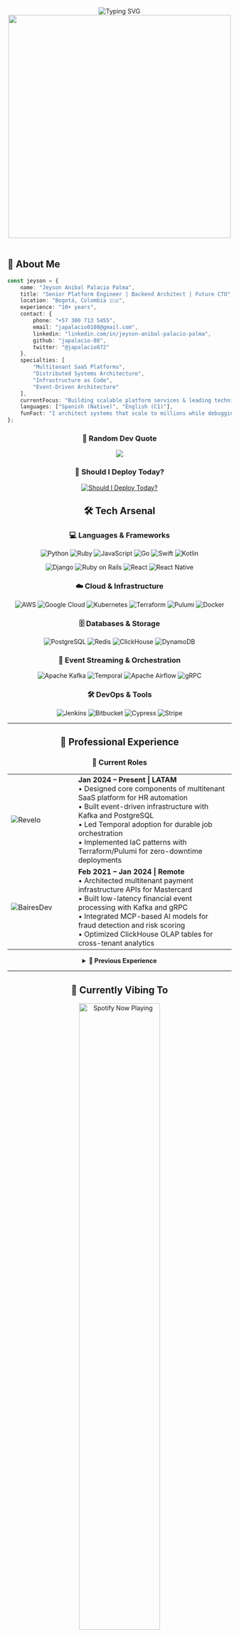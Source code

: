 <div align="center">
  <img src="https://readme-typing-svg.herokuapp.com?font=Fira+Code&size=32&duration=2800&pause=2000&color=A9FEF7&center=true&vCenter=true&width=940&lines=Hey!+I'm+Jeyson+Palacio+%F0%9F%91%8B;Senior+Platform+Engineer+%F0%9F%92%BB;Backend+Architect+%F0%9F%9A%80;Future+CTO+%E2%9A%A1;10%2B+Years+Experience+%F0%9F%8C%9F" alt="Typing SVG" />
</div>

<div align="center">
  <img src="https://user-images.githubusercontent.com/74038190/225813708-98b745f2-7d22-48cf-9150-083f1b00d6c9.gif" width="500">
</div>

<br>

## 🚀 About Me

```typescript
const jeyson = {
    name: "Jeyson Anibal Palacio Palma",
    title: "Senior Platform Engineer | Backend Architect | Future CTO",
    location: "Bogotá, Colombia 🇨🇴",
    experience: "10+ years",
    contact: {
        phone: "+57 300 713 5455",
        email: "japalacio0108@gmail.com",
        linkedin: "linkedin.com/in/jeyson-anibal-palacio-palma",
        github: "japalacio-08",
        twitter: "@japalacio072"
    },
    specialties: [
        "Multitenant SaaS Platforms",
        "Distributed Systems Architecture",
        "Infrastructure as Code",
        "Event-Driven Architecture"
    ],
    currentFocus: "Building scalable platform services & leading technical teams",
    languages: ["Spanish (Native)", "English (C1)"],
    funFact: "I architect systems that scale to millions while debugging with console.log! 😄"
};
```

<div align="center">

### 💭 Random Dev Quote

![](https://quotes-github-readme.vercel.app/api?type=horizontal&theme=radical)

### 🚀 Should I Deploy Today?

<div align="center">
  <a href="https://shouldideploy.today/">
    <img src="https://img.shields.io/badge/dynamic/json?url=https%3A%2F%2Fshouldideploy.today%2Fapi%3Ftz%3DAmerica%2FBogota&query=%24.message&style=for-the-badge&logo=rocket&logoColor=white&label=Deploy&color=blue" alt="Should I Deploy Today?">
  </a>
</div>

## 🛠️ Tech Arsenal

<div align="center">

### 💻 Languages & Frameworks

![Python](https://img.shields.io/badge/Python-3776AB?style=for-the-badge&logo=python&logoColor=white)
![Ruby](https://img.shields.io/badge/Ruby-CC342D?style=for-the-badge&logo=ruby&logoColor=white)
![JavaScript](https://img.shields.io/badge/JavaScript-F7DF1E?style=for-the-badge&logo=javascript&logoColor=black)
![Go](https://img.shields.io/badge/Go-00ADD8?style=for-the-badge&logo=go&logoColor=white)
![Swift](https://img.shields.io/badge/Swift-FA7343?style=for-the-badge&logo=swift&logoColor=white)
![Kotlin](https://img.shields.io/badge/Kotlin-0095D5?style=for-the-badge&logo=kotlin&logoColor=white)

![Django](https://img.shields.io/badge/Django-092E20?style=for-the-badge&logo=django&logoColor=white)
![Ruby on Rails](https://img.shields.io/badge/Ruby_on_Rails-CC0000?style=for-the-badge&logo=ruby-on-rails&logoColor=white)
![React](https://img.shields.io/badge/React-20232A?style=for-the-badge&logo=react&logoColor=61DAFB)
![React Native](https://img.shields.io/badge/React_Native-20232A?style=for-the-badge&logo=react&logoColor=61DAFB)

### ☁️ Cloud & Infrastructure

![AWS](https://img.shields.io/badge/AWS-232F3E?style=for-the-badge&logo=amazon-aws&logoColor=white)
![Google Cloud](https://img.shields.io/badge/Google_Cloud-4285F4?style=for-the-badge&logo=google-cloud&logoColor=white)
![Kubernetes](https://img.shields.io/badge/Kubernetes-326ce5?style=for-the-badge&logo=kubernetes&logoColor=white)
![Terraform](https://img.shields.io/badge/Terraform-7B42BC?style=for-the-badge&logo=terraform&logoColor=white)
![Pulumi](https://img.shields.io/badge/Pulumi-8A3391?style=for-the-badge&logo=pulumi&logoColor=white)
![Docker](https://img.shields.io/badge/Docker-2496ED?style=for-the-badge&logo=docker&logoColor=white)

### 🗄️ Databases & Storage

![PostgreSQL](https://img.shields.io/badge/PostgreSQL-316192?style=for-the-badge&logo=postgresql&logoColor=white)
![Redis](https://img.shields.io/badge/Redis-DC382D?style=for-the-badge&logo=redis&logoColor=white)
![ClickHouse](https://img.shields.io/badge/ClickHouse-FFCC01?style=for-the-badge&logo=clickhouse&logoColor=white)
![DynamoDB](https://img.shields.io/badge/DynamoDB-4053D6?style=for-the-badge&logo=amazon-dynamodb&logoColor=white)

### 🔄 Event Streaming & Orchestration

![Apache Kafka](https://img.shields.io/badge/Apache_Kafka-231F20?style=for-the-badge&logo=apache-kafka&logoColor=white)
![Temporal](https://img.shields.io/badge/Temporal-000000?style=for-the-badge&logo=temporal&logoColor=white)
![Apache Airflow](https://img.shields.io/badge/Apache_Airflow-017CEE?style=for-the-badge&logo=apache-airflow&logoColor=white)
![gRPC](https://img.shields.io/badge/gRPC-4285F4?style=for-the-badge&logo=grpc&logoColor=white)

### 🛠️ DevOps & Tools

![Jenkins](https://img.shields.io/badge/Jenkins-D24939?style=for-the-badge&logo=jenkins&logoColor=white)
![Bitbucket](https://img.shields.io/badge/Bitbucket-0052CC?style=for-the-badge&logo=bitbucket&logoColor=white)
![Cypress](https://img.shields.io/badge/Cypress-17202C?style=for-the-badge&logo=cypress&logoColor=white)
![Stripe](https://img.shields.io/badge/Stripe-008CDD?style=for-the-badge&logo=stripe&logoColor=white)

</div>

---

## 💼 Professional Experience

<div align="center">

### 🚀 **Current Roles**

</div>

<table>
<tr>
<td width="30%"><img src="https://img.shields.io/badge/Revelo-Senior%20Platform%20Engineer-blue?style=for-the-badge" alt="Revelo"></td>
<td width="70%">
<strong>Jan 2024 – Present | LATAM</strong><br>
• Designed core components of multitenant SaaS platform for HR automation<br>
• Built event-driven infrastructure with Kafka and PostgreSQL<br>
• Led Temporal adoption for durable job orchestration<br>
• Implemented IaC patterns with Terraform/Pulumi for zero-downtime deployments
</td>
</tr>
<tr>
<td><img src="https://img.shields.io/badge/BairesDev-Senior%20Engineer%20(Mastercard)-red?style=for-the-badge" alt="BairesDev"></td>
<td>
<strong>Feb 2021 – Jan 2024 | Remote</strong><br>
• Architected multitenant payment infrastructure APIs for Mastercard<br>
• Built low-latency financial event processing with Kafka and gRPC<br>
• Integrated MCP-based AI models for fraud detection and risk scoring<br>
• Optimized ClickHouse OLAP tables for cross-tenant analytics
</td>
</tr>
</table>

<details>
<summary><b>🏢 Previous Experience</b></summary>
<br>

**🔹 Software Engineer @ Globant**
*Oct 2020 – Aug 2021 | Bogotá*

- Enterprise AI integrations for fintech and e-commerce clients
- Built distributed data pipelines with Pub/Sub and Celery
- Deployed ML models with versioned interfaces and A/B testing

**🔹 Enterprise Solutions Architect @ Mi Águila**
*Oct 2020 – Aug 2021 | Bogotá*

- Led platform modernization from monolith to microservices
- Built tenant-aware service registration and auth boundaries
- Managed Pulumi-based Kubernetes infrastructure

**🔹 Lead Engineer @ Packen**
*Oct 2019 – Oct 2020 | Bogotá*

- Built highly available microservices for logistics operations
- Introduced event sourcing for shipment lifecycle with Kafka
- Designed integration layer with external warehouse APIs

</details>

---

## 🎵 Currently Vibing To

<div align="center">
  <a href="https://open.spotify.com/user/japalacio0108">
    <img src="https://readme-spotify-tingz.vercel.app/api/now-playing" width="60%" alt="Spotify Now Playing">
  </a>
</div>

<div align="center">
  <i>🎧 Music fuels my coding sessions! Check out what's currently playing on my Spotify.</i>
</div>

---

## 🌟 What I'm Up To

<div align="center">

```mermaid
graph LR
    A[☕ Coffee] --> B[🏗️ Architect]
    B --> C[💻 Code]
    C --> D[🚀 Deploy]
    D --> E[📊 Monitor]
    E --> F[🔄 Scale]
    F --> A
```

</div>

<table align="center">
<tr>
<td align="center" width="50%">

**🔭 Currently Working On**

- Multitenant SaaS platform architecture at Revelo
- Event-driven microservices with Kafka & Temporal
- Infrastructure as Code with Terraform/Pulumi
- Scaling distributed systems for high-volume workloads

</td>
<td align="center" width="50%">

**🌱 Currently Learning**

- Advanced Kubernetes patterns & operators
- AI/ML integration with MCP protocols
- System design for financial services
- Leadership & technical mentoring

</td>
</tr>
</table>

### 🎯 Platform Readiness Highlights

<div align="center">

| 🏗️ **Multitenant SaaS** | 🔄 **Distributed Systems** | 🛠️ **Internal Platforms** |
|:---:|:---:|:---:|
| Designed isolated tenant environments with per-tenant observability | Applied Kafka, Temporal, gRPC in production with resilient async flows | Defined reusable CI/CD workflows and backend services across teams |

| 🤖 **AI Integration** | 🧠 **Strategic Thinking** |
|:---:|:---:|
| Built MCP-compatible wrappers and model deployment flows | Participated in platform-level tech decisions and system modularization |

</div>

---

## 🤝 Let's Connect

<div align="center">

[![LinkedIn](https://img.shields.io/badge/LinkedIn-0077B5?style=for-the-badge&logo=linkedin&logoColor=white)](https://linkedin.com/in/jeyson-anibal-palacio-palma)
[![Email](https://img.shields.io/badge/Email-D14836?style=for-the-badge&logo=gmail&logoColor=white)](mailto:japalacio0108@gmail.com)
[![Twitter](https://img.shields.io/badge/Twitter-1DA1F2?style=for-the-badge&logo=twitter&logoColor=white)](https://twitter.com/japalacio072)
[![Phone](https://img.shields.io/badge/Phone-25D366?style=for-the-badge&logo=whatsapp&logoColor=white)](tel:+573007135455)

</div>

<div align="center">
  <img src="https://komarev.com/ghpvc/?username=japalacio-08&color=blueviolet&style=for-the-badge&label=Profile+Views" alt="Profile Views">
</div>

---

## 🎓 Education & Certifications

<div align="center">

<table>
<tr>
<td align="center" width="50%">
<img src="https://img.shields.io/badge/🎓_Software_Engineering-Universidad_Piloto_de_Colombia-blue?style=for-the-badge" alt="Education">
<br><br>
<strong>Software Engineering Degree</strong><br>
<em>Universidad Piloto de Colombia</em>
</td>
<td align="center" width="50%">
<img src="https://img.shields.io/badge/🔒_OWASP_Certified-Valid_through_Dec_2024-red?style=for-the-badge" alt="OWASP">
<br><br>
<strong>OWASP Certified</strong><br>
<em>Security Best Practices</em><br>
<small>Valid through December 2024</small>
</td>
</tr>
</table>

### 🌍 Languages

**Spanish:** Native 🇨🇴 | **English:** Advanced (C1) 🇺🇸

</div>

---

## 📊 GitHub Analytics

<div align="center">

### 🏆 GitHub Trophies

[![trophy](https://github-profile-trophy.vercel.app/?username=japalacio-08&theme=radical&no-frame=false&no-bg=false&margin-w=4)](https://github.com/ryo-ma/github-profile-trophy)

</div>

<details>
  <summary><b>📈 Detailed GitHub Stats</b></summary>
  <br/>

  <div align="center">
    <img src="https://github-readme-stats.vercel.app/api?username=japalacio-08&show_icons=true&count_private=true&theme=radical&hide_border=true&bg_color=0D1117" height="180em"/>
    <img src="https://github-readme-stats.vercel.app/api/top-langs?username=japalacio-08&show_icons=true&locale=en&layout=compact&theme=radical&hide_border=true&bg_color=0D1117" height="180em"/>
  </div>

  <div align="center">
    <img src="https://github-readme-streak-stats.herokuapp.com/?user=japalacio-08&theme=radical&hide_border=true&background=0D1117" alt="GitHub Streak"/>
  </div>

  <br/>
  <p align="center">
    <i>📝 Note: Top languages reflect my public repositories and don't indicate my experience or skill level.</i>
  </p>
</details>

<details>
  <summary><b>⚡ Recent GitHub Activity</b></summary>
  <br/>
  <div align="center">
    <img src="https://github-readme-activity-graph.vercel.app/graph?username=japalacio-08&custom_title=Jeyson's%20Contribution%20Graph&bg_color=0D1117&color=7c3aed&line=7c3aed&point=7c3aed&area_color=FFFFFF&title_color=FFFFFF&area=true" alt="GitHub Activity Graph"/>
  </div>
</details>

---

<div align="center">
  <img src="https://user-images.githubusercontent.com/74038190/212284100-561aa473-3905-4a80-b561-0d28506553ee.gif" width="900">
</div>

<div align="center">

**Thanks for visiting! 🚀 Let's build something amazing together!**

<img src="https://user-images.githubusercontent.com/74038190/212284158-e840e285-664b-44d7-b79b-e264b5e54825.gif" width="400">

---

*Last updated: September 2025*

</div>
